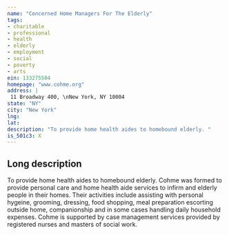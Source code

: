 ```yaml
---
name: "Concerned Home Managers For The Elderly"
tags:
- charitable
- professional
- health
- elderly
- employment
- social
- poverty
- arts
ein: 133275504
homepage: "www.cohme.org"
address: |
 11 Broadway 400, \nNew York, NY 10004
state: "NY"
city: "New York"
lng: 
lat: 
description: "To provide home health aides to homebound elderly. "
is_501c3: X
---
```


## Long description

To provide home health aides to homebound elderly. Cohme was formed to provide personal care and home health aide services to infirm and elderly people in their homes. Their activities include assisting with personal hygeine, grooming, dressing, food shopping, meal preparation escorting outside home, companionship and in some cases handling daily household expenses. Cohme is supported by case management services provided by registered nurses and masters of social work. 

